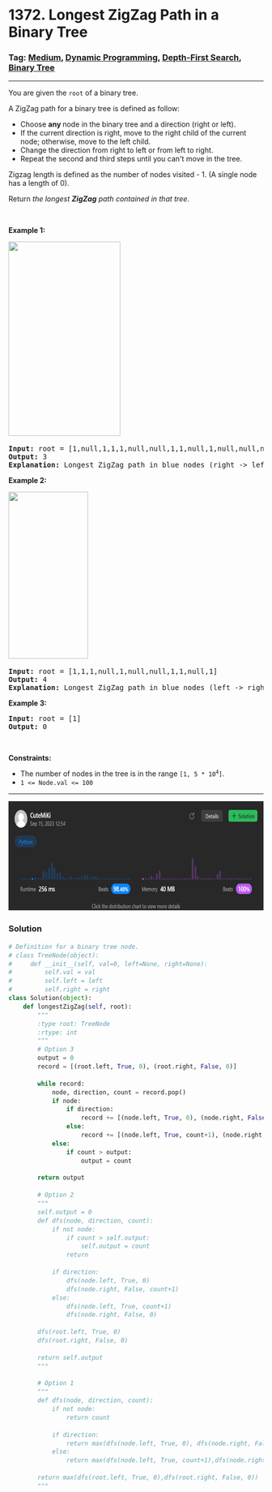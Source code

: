 # 1372. Longest ZigZag Path in a Binary Tree
### Tag: [Medium](https://github.com/TheOnlyMiki/LeetCode-For-Fun/tree/main#medium-level), [Dynamic Programming](https://github.com/TheOnlyMiki/LeetCode-For-Fun/tree/main#dynamic-programming), [Depth-First Search](https://github.com/TheOnlyMiki/LeetCode-For-Fun/tree/main#depth-first-search), [Binary Tree](https://github.com/TheOnlyMiki/LeetCode-For-Fun/tree/main#binary-tree)
---
<div class="px-5 pt-4"><div class="flex"></div><div class="xFUwe" data-track-load="description_content"><p>You are given the <code>root</code> of a binary tree.</p>

<p>A ZigZag path for a binary tree is defined as follow:</p>

<ul>
	<li>Choose <strong>any </strong>node in the binary tree and a direction (right or left).</li>
	<li>If the current direction is right, move to the right child of the current node; otherwise, move to the left child.</li>
	<li>Change the direction from right to left or from left to right.</li>
	<li>Repeat the second and third steps until you can't move in the tree.</li>
</ul>

<p>Zigzag length is defined as the number of nodes visited - 1. (A single node has a length of 0).</p>

<p>Return <em>the longest <strong>ZigZag</strong> path contained in that tree</em>.</p>

<p>&nbsp;</p>
<p><strong class="example">Example 1:</strong></p>
<img alt="" src="https://assets.leetcode.com/uploads/2020/01/22/sample_1_1702.png" style="width: 221px; height: 383px;">
<pre><strong>Input:</strong> root = [1,null,1,1,1,null,null,1,1,null,1,null,null,null,1]
<strong>Output:</strong> 3
<strong>Explanation:</strong> Longest ZigZag path in blue nodes (right -&gt; left -&gt; right).
</pre>

<p><strong class="example">Example 2:</strong></p>
<img alt="" src="https://assets.leetcode.com/uploads/2020/01/22/sample_2_1702.png" style="width: 157px; height: 329px;">
<pre><strong>Input:</strong> root = [1,1,1,null,1,null,null,1,1,null,1]
<strong>Output:</strong> 4
<strong>Explanation:</strong> Longest ZigZag path in blue nodes (left -&gt; right -&gt; left -&gt; right).
</pre>

<p><strong class="example">Example 3:</strong></p>

<pre><strong>Input:</strong> root = [1]
<strong>Output:</strong> 0
</pre>

<p>&nbsp;</p>
<p><strong>Constraints:</strong></p>

<ul>
	<li>The number of nodes in the tree is in the range <code>[1, 5 * 10<sup>4</sup>]</code>.</li>
	<li><code>1 &lt;= Node.val &lt;= 100</code></li>
</ul>
</div></div>

---
<img src="Submit.png" width="700" height="215" />

### Solution

```python
# Definition for a binary tree node.
# class TreeNode(object):
#     def __init__(self, val=0, left=None, right=None):
#         self.val = val
#         self.left = left
#         self.right = right
class Solution(object):
    def longestZigZag(self, root):
        """
        :type root: TreeNode
        :rtype: int
        """
        # Option 3
        output = 0
        record = [(root.left, True, 0), (root.right, False, 0)]

        while record:
            node, direction, count = record.pop()
            if node:
                if direction:
                    record += [(node.left, True, 0), (node.right, False, count+1)]
                else:
                    record += [(node.left, True, count+1), (node.right, False, 0)]
            else:
                if count > output:
                    output = count

        return output

        # Option 2
        """
        self.output = 0
        def dfs(node, direction, count):
            if not node:
                if count > self.output:
                    self.output = count
                return
            
            if direction:
                dfs(node.left, True, 0)
                dfs(node.right, False, count+1)
            else:
                dfs(node.left, True, count+1)
                dfs(node.right, False, 0)

        dfs(root.left, True, 0)
        dfs(root.right, False, 0)

        return self.output
        """
        
        # Option 1
        """
        def dfs(node, direction, count):
            if not node:
                return count
            
            if direction:
                return max(dfs(node.left, True, 0), dfs(node.right, False, count+1))
            else:
                return max(dfs(node.left, True, count+1),dfs(node.right, False, 0))

        return max(dfs(root.left, True, 0),dfs(root.right, False, 0))
        """
```
